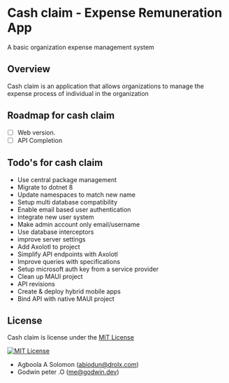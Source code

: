 # Cash claim - Expense Remuneration App

 A basic organization expense management system

 ## Overview
Cash claim is an application that allows organizations to manage the expense process of individual in the organization

## Roadmap for cash claim

- [ ] Web version.
- [ ] API Completion

## Todo's for cash claim

- Use central package management
- Migrate to dotnet 8
- Update namespaces to match new name
- Setup multi database compatibility
- Enable email based user authentication
- integrate new user system
- Make admin account only email/username
- Use database interceptors
- improve server settings
- Add Axolotl to project
- Simplify API endpoints with Axolotl
- Improve queries with specifications
- Setup microsoft auth key from a service provider
- Clean up MAUI project
- API revisions
- Create & deploy hybrid mobile apps
- Bind API with native MAUI project


## License
Cash claim is license under the [MIT License](./LICENSE.md)

[![MIT License](https://img.shields.io/badge/license-mit-blue.svg?style=flat-square)](./LICENSE.md)


- Agboola A Solomon ([abiodun@drolx.com](mailto:mis.dev@tolaram.com))
- Godwin peter .O ([me@godwin.dev](mailto:me@godwin.dev))

